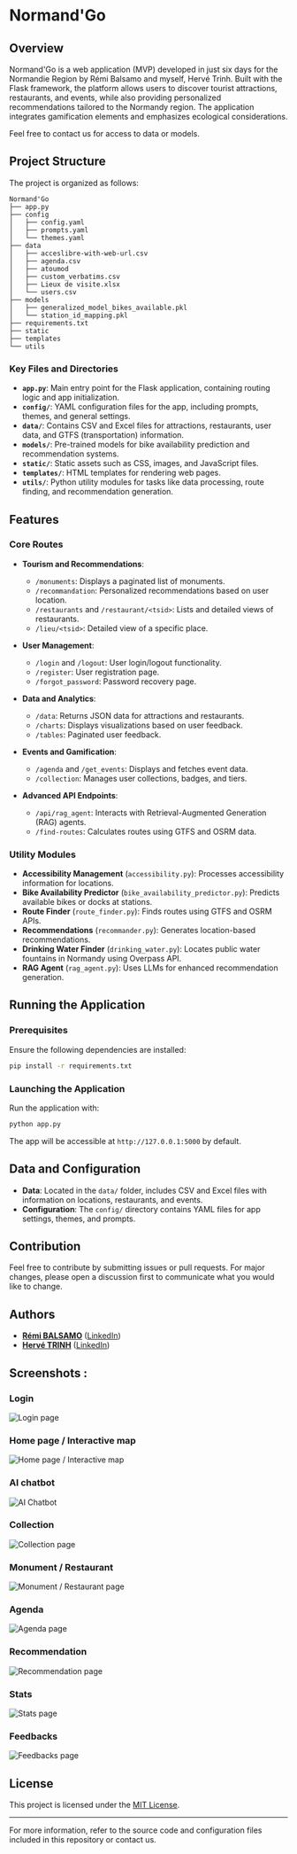 # Normand'Go

## Overview

Normand'Go is a web application (MVP) developed in just six days for the Normandie Region by Rémi Balsamo and myself, Hervé Trinh. Built with the Flask framework, the platform allows users to discover tourist attractions, restaurants, and events, while also providing personalized recommendations tailored to the Normandy region. The application integrates gamification elements and emphasizes ecological considerations.

Feel free to contact us for access to data or models.

## Project Structure

The project is organized as follows:

```
Normand'Go
├── app.py
├── config
│   ├── config.yaml
│   ├── prompts.yaml
│   └── themes.yaml
├── data
│   ├── acceslibre-with-web-url.csv
│   ├── agenda.csv
│   ├── atoumod
│   ├── custom_verbatims.csv
│   ├── Lieux de visite.xlsx
│   └── users.csv
├── models
│   ├── generalized_model_bikes_available.pkl
│   └── station_id_mapping.pkl
├── requirements.txt
├── static
├── templates
└── utils
```

### Key Files and Directories

- **`app.py`**: Main entry point for the Flask application, containing routing logic and app initialization.
- **`config/`**: YAML configuration files for the app, including prompts, themes, and general settings.
- **`data/`**: Contains CSV and Excel files for attractions, restaurants, user data, and GTFS (transportation) information.
- **`models/`**: Pre-trained models for bike availability prediction and recommendation systems.
- **`static/`**: Static assets such as CSS, images, and JavaScript files.
- **`templates/`**: HTML templates for rendering web pages.
- **`utils/`**: Python utility modules for tasks like data processing, route finding, and recommendation generation.

## Features

### Core Routes

- **Tourism and Recommendations**:
  - `/monuments`: Displays a paginated list of monuments.
  - `/recommandation`: Personalized recommendations based on user location.
  - `/restaurants` and `/restaurant/<tsid>`: Lists and detailed views of restaurants.
  - `/lieu/<tsid>`: Detailed view of a specific place.

- **User Management**:
  - `/login` and `/logout`: User login/logout functionality.
  - `/register`: User registration page.
  - `/forgot_password`: Password recovery page.

- **Data and Analytics**:
  - `/data`: Returns JSON data for attractions and restaurants.
  - `/charts`: Displays visualizations based on user feedback.
  - `/tables`: Paginated user feedback.

- **Events and Gamification**:
  - `/agenda` and `/get_events`: Displays and fetches event data.
  - `/collection`: Manages user collections, badges, and tiers.

- **Advanced API Endpoints**:
  - `/api/rag_agent`: Interacts with Retrieval-Augmented Generation (RAG) agents.
  - `/find-routes`: Calculates routes using GTFS and OSRM data.

### Utility Modules

- **Accessibility Management** (`accessibility.py`): Processes accessibility information for locations.
- **Bike Availability Predictor** (`bike_availability_predictor.py`): Predicts available bikes or docks at stations.
- **Route Finder** (`route_finder.py`): Finds routes using GTFS and OSRM APIs.
- **Recommendations** (`recommander.py`): Generates location-based recommendations.
- **Drinking Water Finder** (`drinking_water.py`): Locates public water fountains in Normandy using Overpass API.
- **RAG Agent** (`rag_agent.py`): Uses LLMs for enhanced recommendation generation.

## Running the Application

### Prerequisites

Ensure the following dependencies are installed:

```bash
pip install -r requirements.txt
```

### Launching the Application

Run the application with:

```bash
python app.py
```

The app will be accessible at `http://127.0.0.1:5000` by default.

## Data and Configuration

- **Data**: Located in the `data/` folder, includes CSV and Excel files with information on locations, restaurants, and events.
- **Configuration**: The `config/` directory contains YAML files for app settings, themes, and prompts.

## Contribution

Feel free to contribute by submitting issues or pull requests. For major changes, please open a discussion first to communicate what you would like to change.

## Authors

- [**Rémi BALSAMO**](https://github.com/RemiBalsamo) ([LinkedIn](https://www.linkedin.com/in/remi-balsamo/))
- [**Hervé TRINH**](https://github.com/hervetrinh/) ([LinkedIn](https://www.linkedin.com/in/hervetrinh/))


## Screenshots : 
### Login
![Login page](static/screens/login.png)

### Home page / Interactive map
![Home page / Interactive map](static/screens/carte.png)

### AI chatbot
![AI Chatbot](static/screens/RAG.png)

### Collection
![Collection page](static/screens/collection.png)

### Monument / Restaurant 
![Monument / Restaurant  page](static/screens/resto.png)

### Agenda
![Agenda page](static/screens/agenda.png)

### Recommendation
![Recommendation page](static/screens/reco.png)

### Stats
![Stats page](static/screens/stats.png)

### Feedbacks
![Feedbacks page](static/screens/feedback.png)


## License

This project is licensed under the [MIT License](LICENSE).

---

For more information, refer to the source code and configuration files included in this repository or contact us.